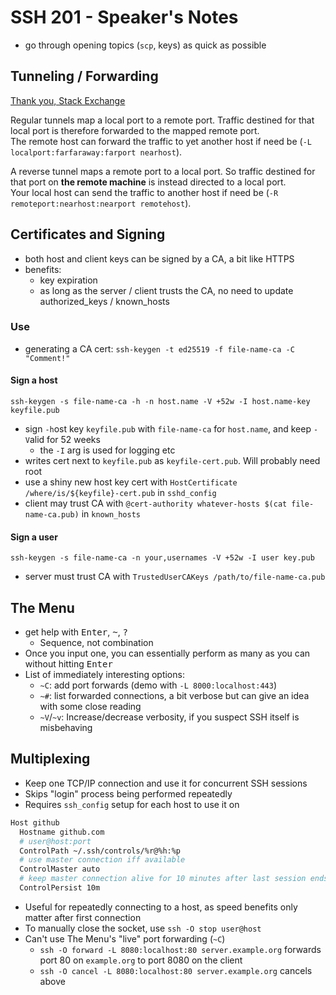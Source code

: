 # SSH 201 - Speaker's Notes
- go through opening topics (`scp`, keys) as quick as possible


## Tunneling / Forwarding
[Thank you, Stack Exchange](https://unix.stackexchange.com/a/118650/125869)

Regular tunnels map a local port to a remote port. Traffic destined for that
local port is therefore forwarded to the mapped remote port.  
The remote host can forward the traffic to yet another host if need be
(`-L localport:farfaraway:farport nearhost`).

A reverse tunnel maps a remote port to a local port. So traffic destined for
that port on **the remote machine** is instead directed to a local port.  
Your local host can send the traffic to another host if need be
(`-R remoteport:nearhost:nearport remotehost`).

## Certificates and Signing
- both host and client keys can be signed by a CA, a bit like HTTPS
- benefits:
  - key expiration
  - as long as the server / client trusts the CA, no need to update authorized_keys / known_hosts

### Use
- generating a CA cert: `ssh-keygen -t ed25519 -f file-name-ca -C "Comment!"`

#### Sign a host
`ssh-keygen -s file-name-ca -h -n host.name -V +52w -I host.name-key keyfile.pub`

- sign `-h`ost key `keyfile.pub` with `file-name-ca` for `host.name`, and keep `-V`alid for 52 weeks
  - the `-I` arg is used for logging etc
- writes cert next to `keyfile.pub` as `keyfile-cert.pub`. Will probably need root
- use a shiny new host key cert with `HostCertificate /where/is/${keyfile}-cert.pub` in `sshd_config`
- client may trust CA with `@cert-authority whatever-hosts $(cat file-name-ca.pub)` in `known_hosts`

#### Sign a user
`ssh-keygen -s file-name-ca -n your,usernames -V +52w -I user key.pub`
- server must trust CA with `TrustedUserCAKeys /path/to/file-name-ca.pub`

## The Menu
- get help with <kbd>Enter</kbd>, <kbd>~</kbd>, <kbd>?</kbd>
  - Sequence, not combination
- Once you input one, you can essentially perform as many as you can without hitting <kbd>Enter</kbd>
- List of immediately interesting options:
  - `~C`: add port forwards (demo with `-L 8000:localhost:443`)
  - `~#`: list forwarded connections, a bit verbose but can give an idea with some close reading
  - `~V`/`~v`: Increase/decrease verbosity, if you suspect SSH itself is misbehaving

## Multiplexing
- Keep one TCP/IP connection and use it for concurrent SSH sessions
- Skips "login" process being performed repeatedly
- Requires `ssh_config` setup for each host to use it on  
```apache
Host github
  Hostname github.com
  # user@host:port
  ControlPath ~/.ssh/controls/%r@%h:%p
  # use master connection iff available
  ControlMaster auto
  # keep master connection alive for 10 minutes after last session ends
  ControlPersist 10m
```
- Useful for repeatedly connecting to a host, as speed benefits only matter after first connection
- To manually close the socket, use `ssh -O stop user@host`
- Can't use The Menu's "live" port forwarding (`~C`)
  - `ssh -O forward -L 8080:localhost:80 server.example.org` forwards port 80 on `example.org` to port 8080 on the client
  - `ssh -O cancel -L 8080:localhost:80 server.example.org` cancels above

